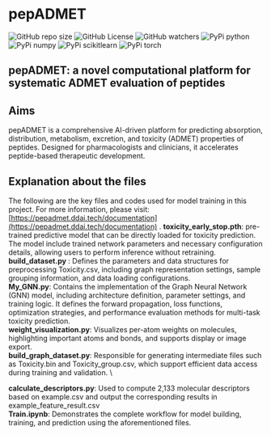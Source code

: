 # pepADMET
![GitHub repo size](https://img.shields.io/github/repo-size/ifyoungnet/pepADMET)
![GitHub License](https://img.shields.io/github/license/ifyoungnet/pepADMET)
![GitHub watchers](https://img.shields.io/github/watchers/ifyoungnet/pepADMET?style=social)
![PyPi python](https://img.shields.io/badge/python-3.7.16-green)
![PyPi numpy](https://img.shields.io/badge/numpy-1.21.5-blue)
![PyPi scikitlearn](https://img.shields.io/badge/scikit--learn-1.0.2-blue)
![PyPi torch](https://img.shields.io/badge/torch-1.13.1-blue)

## pepADMET: a novel computational platform for systematic ADMET evaluation of peptides
## Aims
pepADMET is a comprehensive AI-driven platform for predicting absorption, distribution, metabolism, excretion, and toxicity (ADMET) properties of peptides. Designed for pharmacologists and clinicians, it accelerates peptide-based therapeutic development.
## Explanation about the files
The following are the key files and codes used for model training in this project. For more information, please visit: [https://pepadmet.ddai.tech/documentation](https://pepadmet.ddai.tech/documentation)
.
**toxicity_early_stop.pth**: pre-trained predictive model that can be directly loaded for toxicity prediction. The model include trained network parameters and necessary configuration details, allowing users to perform inference without retraining. \
**build_dataset.py** : Defines the parameters and data structures for preprocessing Toxicity.csv, including graph representation settings, sample grouping information, and data loading configurations. \
**My_GNN.py**: Contains the implementation of the Graph Neural Network (GNN) model, including architecture definition, parameter settings, and training logic. It defines the forward propagation, loss functions, optimization strategies, and performance evaluation methods for multi-task toxicity prediction. \
**weight_visualization.py**: Visualizes per-atom weights on molecules, highlighting important atoms and bonds, and supports display or image export. \
**build_graph_dataset.py**: Responsible for generating intermediate files such as Toxicity.bin and Toxicity_group.csv, which support efficient data access during training and validation. \

**calculate_descriptors.py**: Used to compute 2,133 molecular descriptors based on example.csv and output the corresponding results in example_feature_result.csv \
**Train.ipynb**: Demonstrates the complete workflow for model building, training, and prediction using the aforementioned files.


